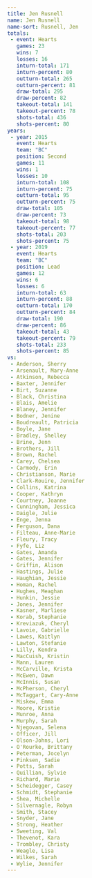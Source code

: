 ```yaml
---
title: Jen Rusnell
name: Jen Rusnell
name-sort: Rusnell, Jen
totals:
 - event: Hearts
   games: 23
   wins: 7
   losses: 16
   inturn-total: 171
   inturn-percent: 80
   outturn-total: 265
   outturn-percent: 81
   draw-total: 295
   draw-percent: 82
   takeout-total: 141
   takeout-percent: 78
   shots-total: 436
   shots-percent: 80
years:
 - year: 2015
   event: Hearts
   team: "BC"
   position: Second
   games: 11
   wins: 1
   losses: 10
   inturn-total: 108
   inturn-percent: 75
   outturn-total: 95
   outturn-percent: 75
   draw-total: 105
   draw-percent: 73
   takeout-total: 98
   takeout-percent: 77
   shots-total: 203
   shots-percent: 75
 - year: 2019
   event: Hearts
   team: "BC"
   position: Lead
   games: 12
   wins: 6
   losses: 6
   inturn-total: 63
   inturn-percent: 88
   outturn-total: 170
   outturn-percent: 84
   draw-total: 190
   draw-percent: 86
   takeout-total: 43
   takeout-percent: 79
   shots-total: 233
   shots-percent: 85
vs:
 - Anderson, Sherry
 - Arsenault, Mary-Anne
 - Atkinson, Rebecca
 - Baxter, Jennifer
 - Birt, Suzanne
 - Black, Christina
 - Blais, Amelie
 - Blaney, Jennifer
 - Bodner, Jenine
 - Boudreault, Patricia
 - Boyle, Jane
 - Bradley, Shelley
 - Brine, Jenn
 - Brothers, Jill
 - Brown, Rachel
 - Carey, Chelsea
 - Carmody, Erin
 - Christianson, Marie
 - Clark-Rouire, Jennifer
 - Collins, Katrina
 - Cooper, Kathryn
 - Courtney, Joanne
 - Cunningham, Jessica
 - Daigle, Julie
 - Enge, Jenna
 - Ferguson, Dana
 - Filteau, Anne-Marie
 - Fleury, Tracy
 - Fyfe, Liz
 - Gates, Amanda
 - Gates, Jennifer
 - Griffin, Alison
 - Hastings, Julie
 - Haughian, Jessie
 - Homan, Rachel
 - Hughes, Meaghan
 - Hunkin, Jessie
 - Jones, Jennifer
 - Kasner, Marliese
 - Korab, Stephanie
 - Kreviazuk, Cheryl
 - Lavoie, Gabrielle
 - Lawes, Kaitlyn
 - Lawton, Stefanie
 - Lilly, Kendra
 - MacCuish, Kristin
 - Mann, Lauren
 - McCarville, Krista
 - McEwen, Dawn
 - McInnis, Susan
 - McPherson, Cheryl
 - McTaggart, Cary-Anne
 - Miskew, Emma
 - Moore, Kristie
 - Munroe, Anna
 - Murphy, Sarah
 - Njegovan, Selena
 - Officer, Jill
 - Olson-Johns, Lori
 - O'Rourke, Brittany
 - Peterman, Jocelyn
 - Pinksen, Sadie
 - Potts, Sarah
 - Quillian, Sylvie
 - Richard, Marie
 - Scheidegger, Casey
 - Schmidt, Stephanie
 - Shea, Michelle
 - Silvernagle, Robyn
 - Smith, Stacey
 - Snyder, Jane
 - Strong, Heather
 - Sweeting, Val
 - Thevenot, Kara
 - Trombley, Christy
 - Weagle, Lisa
 - Wilkes, Sarah
 - Wylie, Jennifer
---
```


